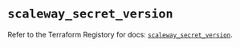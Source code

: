 # `scaleway_secret_version`

Refer to the Terraform Registory for docs: [`scaleway_secret_version`](https://registry.terraform.io/providers/scaleway/scaleway/2.31.0/docs/resources/secret_version).

